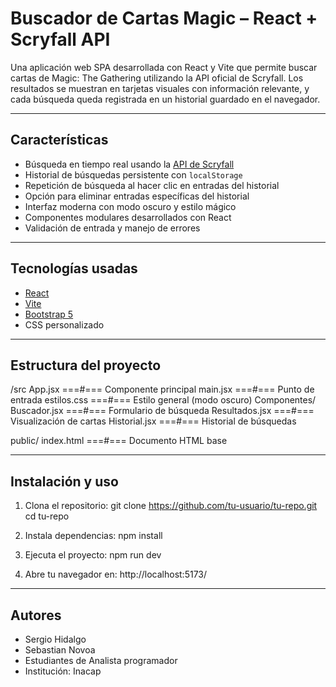 # Buscador de Cartas Magic – React + Scryfall API

Una aplicación web SPA desarrollada con React y Vite que permite buscar cartas de Magic: The Gathering utilizando la API oficial de Scryfall. Los resultados se muestran en tarjetas visuales con información relevante, y cada búsqueda queda registrada en un historial guardado en el navegador.

--------------------------------------------------------------------------

## Características

- Búsqueda en tiempo real usando la 
    [API de Scryfall](https://scryfall.com/docs/api)
- Historial de búsquedas persistente con `localStorage`
- Repetición de búsqueda al hacer clic en entradas del historial
- Opción para eliminar entradas específicas del historial
- Interfaz moderna con modo oscuro y estilo mágico
- Componentes modulares desarrollados con React
- Validación de entrada y manejo de errores

--------------------------------------------------------------------------

## Tecnologías usadas

- [React](https://reactjs.org/)
- [Vite](https://vitejs.dev/)
- [Bootstrap 5](https://getbootstrap.com/)
- CSS personalizado

--------------------------------------------------------------------------

## Estructura del proyecto

/src
App.jsx                      ===#===              Componente principal
main.jsx                     ===#===                  Punto de entrada
estilos.css                  ===#===       Estilo general (modo oscuro)
Componentes/
Buscador.jsx                 ===#===             Formulario de búsqueda
Resultados.jsx               ===#===            Visualización de cartas
Historial.jsx                ===#===             Historial de búsquedas

public/
index.html                   ===#===                Documento HTML base

--------------------------------------------------------------------------

## Instalación y uso

1. Clona el repositorio:
    git clone https://github.com/tu-usuario/tu-repo.git
    cd tu-repo

2. Instala dependencias:
    npm install

3. Ejecuta el proyecto:
    npm run dev

4. Abre tu navegador en:
    http://localhost:5173/

--------------------------------------------------------------------------

## Autores
- Sergio Hidalgo
- Sebastian Novoa
- Estudiantes de Analista programador
- Institución: Inacap
